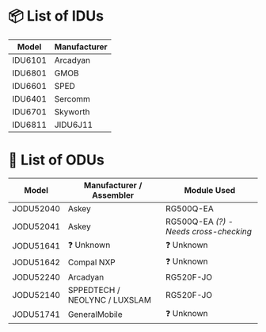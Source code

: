 # 📦 List of IDUs

| Model   | Manufacturer |
| ------- | ------------ |
| IDU6101 | Arcadyan     |
| IDU6801 | GMOB         |
| IDU6601 | SPED         |
| IDU6401 | Sercomm      |
| IDU6701 | Skyworth     |
| IDU6811 | JIDU6J11     |

# 📡 List of ODUs

| Model     | Manufacturer / Assembler      | Module Used                            |
| --------- | ----------------------------- | -------------------------------------- |
| JODU52040 | Askey                         | RG500Q-EA                              |
| JODU52041 | Askey                         | RG500Q-EA _(?) - Needs cross-checking_ |
| JODU51641 | ❓ Unknown                     | ❓ Unknown                              |
| JODU51642 | Compal NXP                    | ❓ Unknown                              |
| JODU52240 | Arcadyan                      | RG520F-JO                              |
| JODU52140 | SPPEDTECH / NEOLYNC / LUXSLAM | RG520F-JO                              |
| JODU51741 | GeneralMobile                 | ❓ Unknown                              |